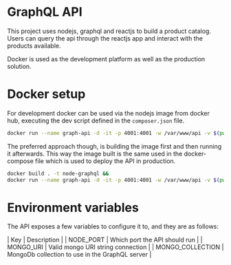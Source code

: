 # GraphQL API

This project uses nodejs, graphql and reactjs to build a product catalog. Users
can query the api through the reactjs app and interact with the products available.

Docker is used as the development platform as well as the production solution.

# Docker setup

For development docker can be used via the nodejs image from docker hub, executing
the dev script defined in the `composer.json` file.

```sh
docker run --name graph-api -d -it -p 4001:4001 -w /var/www/api -v $(pwd):/var/www/api node:10 yarn dev
```

The preferred approach though, is building the image first and then running it
afterwards. This way the image built is the same used in the docker-compose file
which is used to deploy the API in production.

```sh
docker build . -t node-graphql &&
docker run --name graph-api -d -it -p 4001:4001 -w /var/www/api -v $(pwd):/var/www/api node-graphql yarn dev
```

# Environment variables

The API exposes a few variables to configure it to, and they are as follows:

| Key | Description |
| NODE_PORT | Which port the API should run |
| MONGO_URI | Valid mongo URI string connection |
| MONGO_COLLECTION | MongoDb collection to use in the GraphQL server | 